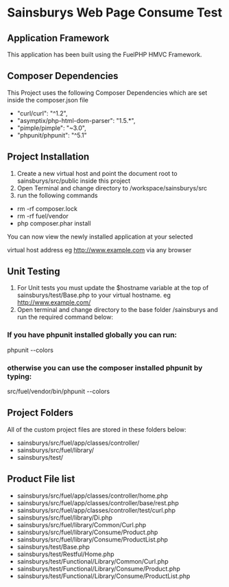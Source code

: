 # Sainsburys Web Page Consume Test

## Application Framework
This application has been built using the FuelPHP HMVC Framework.

## Composer Dependencies
This Project uses the following Composer Dependencies which are set inside the composer.json file

* "curl/curl": "^1.2",
* "asymptix/php-html-dom-parser": "1.5.*",
* "pimple/pimple": "~3.0",
* "phpunit/phpunit": "^5.1"

## Project Installation
1. Create a new virtual host and point the document root to sainsburys/src/public inside this project
2. Open Terminal and change directory to /workspace/sainsburys/src
3. run the following commands

* rm -rf composer.lock
* rm -rf fuel/vendor
* php composer.phar install

You can now view the newly installed application at your selected

virtual host address eg http://www.example.com via any browser

## Unit Testing
1. For Unit tests you must update the $hostname variable at the top of sainsburys/test/Base.php
to your virtual hostname. eg http://www.example.com/
2. Open terminal and change directory to the base folder /sainsburys and run the required command below:

### If you have phpunit installed globally you can run:

phpunit --colors

### otherwise you can use the composer installed phpunit by typing:

src/fuel/vendor/bin/phpunit --colors

## Project Folders
All of the custom project files are stored in these folders below:

* sainsburys/src/fuel/app/classes/controller/
* sainsburys/src/fuel/library/
* sainsburys/test/

## Product File list
* sainsburys/src/fuel/app/classes/controller/home.php
* sainsburys/src/fuel/app/classes/controller/base/rest.php
* sainsburys/src/fuel/app/classes/controller/test/curl.php
* sainsburys/src/fuel/library/Di.php
* sainsburys/src/fuel/library/Common/Curl.php
* sainsburys/src/fuel/library/Consume/Product.php
* sainsburys/src/fuel/library/Consume/ProductList.php
* sainsburys/test/Base.php
* sainsburys/test/Restful/Home.php
* sainsburys/test/Functional/Library/Common/Curl.php
* sainsburys/test/Functional/Library/Consume/Product.php
* sainsburys/test/Functional/Library/Consume/ProductList.php
